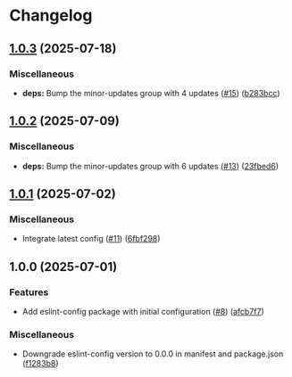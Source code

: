 # Changelog

## [1.0.3](https://github.com/nadlejs/config/compare/eslint-config/v1.0.2...eslint-config/v1.0.3) (2025-07-18)


### Miscellaneous

* **deps:** Bump the minor-updates group with 4 updates ([#15](https://github.com/nadlejs/config/issues/15)) ([b283bcc](https://github.com/nadlejs/config/commit/b283bcc8a14da69f26026b242b5dd2236095ae6c))

## [1.0.2](https://github.com/nadlejs/config/compare/eslint-config/v1.0.1...eslint-config/v1.0.2) (2025-07-09)


### Miscellaneous

* **deps:** Bump the minor-updates group with 6 updates ([#13](https://github.com/nadlejs/config/issues/13)) ([23fbed6](https://github.com/nadlejs/config/commit/23fbed67872fbe73c761a08544d888e555c6ab01))

## [1.0.1](https://github.com/nadlejs/config/compare/eslint-config/v1.0.0...eslint-config/v1.0.1) (2025-07-02)


### Miscellaneous

* Integrate latest config ([#11](https://github.com/nadlejs/config/issues/11)) ([6fbf298](https://github.com/nadlejs/config/commit/6fbf2982484b57e809c2ad3d384ff9ea51031bd8))

## 1.0.0 (2025-07-01)


### Features

* Add eslint-config package with initial configuration ([#8](https://github.com/nadlejs/config/issues/8)) ([afcb7f7](https://github.com/nadlejs/config/commit/afcb7f71bea9b5d3f577bb4ca44566aad7cf7080))


### Miscellaneous

* Downgrade eslint-config version to 0.0.0 in manifest and package.json ([f1283b8](https://github.com/nadlejs/config/commit/f1283b84b513135e48f9fa4259faaafc817e6380))
